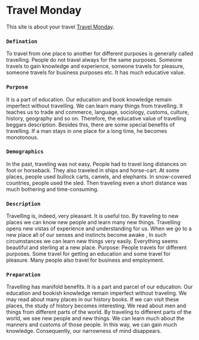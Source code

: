 # Travel Monday

This site is about your travel [Travel Monday](https://hospital-info-55fc1.web.app/home).



### `Defination`

To travel from one place to another for different purposes is generally called travelling. People do not travel always for the same purposes. Someone travels to gain knowledge and experience, someone travels for pleasure, someone travels for business purposes etc. It has much educative value.


### `Purpose`
It is a part of education. Our education and book knowledge remain imperfect without travelling. We can learn many things from travelling. It teaches us to trade and commerce, language, sociology, customs, culture, history, geography and so on. Therefore, the educative value of travelling beggars description. Besides this, there are some special benefits of travelling. If a man stays in one place for a long time, he becomes monotonous. 

### `Demographics`
In the past, traveling was not easy. People had to travel long distances on foot or horseback. They also traveled in ships and horse-cart. At some places, people used bullock carts, camels, and elephants. In snow-covered countries, people used the sled. Then traveling even a short distance was much bothering and time-consuming.


### `Description`
Travelling is, indeed, very pleasant. It is useful too. By traveling to new places we can know new people and learn many new things. Travelling opens new vistas of experience and understanding for us. When we go to a new place all of our senses and instincts  become awake , In such circumstances we can learn new things very easily. Everything seems beautiful and sterling at a new place. Purpose: People travels for different purposes. Some travel for getting an education and some travel for pleasure. Many people also travel for business and employment.

### `Preparation`

Travelling has manifold benefits. It is a part and parcel of our education. Our education and bookish knowledge remain imperfect without traveling. We may read about many places in our history books. If we can visit these places, the study of history becomes interesting. We read about men and things from different parts of the world. By traveling to different parts of the world, we see new people and new things. We can learn much about the manners and customs of those people. In this way, we can gain much knowledge. Consequently, our narrowness of mind disappears.





